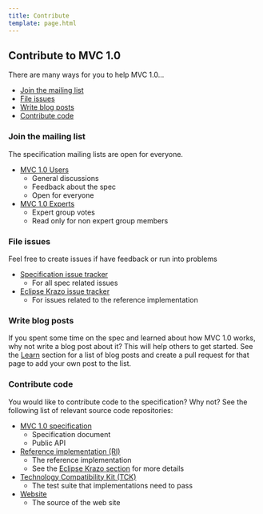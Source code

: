 ```yaml
---
title: Contribute
template: page.html
---
```


## Contribute to MVC 1.0

There are many ways for you to help MVC 1.0...

  * [Join the mailing list](#mailing-list)
  * [File issues](#issue-tracker)
  * [Write blog posts](#blog-posts)
  * [Contribute code](#contribute-code)

<a name="mailing-list"></a>
### Join the mailing list

The specification mailing lists are open for everyone. 

  * [MVC 1.0 Users](https://groups.google.com/forum/#!forum/jsr371-users)
    * General discussions
    * Feedback about the spec
    * Open for everyone
  * [MVC 1.0 Experts](https://groups.google.com/forum/#!forum/jsr371-experts)
    * Expert group votes
    * Read only for non expert group members

<a name="issue-tracker"></a>
### File issues

Feel free to create issues if have feedback or run into problems

  * [Specification issue tracker](https://github.com/mvc-spec/mvc-spec/issues)
     * For all spec related issues
  * [Eclipse Krazo issue tracker](https://github.com/eclipse-ee4j/krazo/issues)
     * For issues related to the reference implementation

<a name="blog-posts"></a>
### Write blog posts

If you spent some time on the spec and learned about how MVC 1.0 works, why not write
a blog post about it? This will help others to get started. See the
[Learn](/learn/) section for a list of blog posts and create a pull request for that
page to add your own post to the list.

<a name="contribute-code"></a>
### Contribute code

You would like to contribute code to the specification? Why not? See the following
list of relevant source code repositories:

  * [MVC 1.0 specification](https://github.com/mvc-spec/mvc-spec)
    * Specification document
    * Public API
  * [Reference implementation (RI)](https://github.com/eclipse-ee4j/krazo)
    * The reference implementation
    * See the [Eclipse Krazo section](/krazo/) for more details
  * [Technology Compatibility Kit (TCK)](https://github.com/mvc-spec/mvc-tck)
    * The test suite that implementations need to pass
  * [Website](https://github.com/mvc-spec/www.mvc-spec.org)
    * The source of the web site
